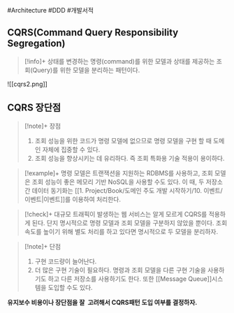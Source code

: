 #Architecture #DDD #개발서적 

## CQRS(Command Query Responsibility Segregation)
> [!info]+ 
> 상태를 변경하는 명령(command)를 위한 모델과 상태를 제공하는 조회(Query)를 위한 모델을 분리하는 패턴이다.

![[cqrs2.png]]


## CQRS 장단점
> [!note]+ 장점
> 1. 조회 성능을 위한 코드가 명령 모델에 없으므로 명령 모델을 구현 할 때 도메인 자체에 집중할 수 있다.
> 2. 조회 성능을 향상시키는 데 유리하다.  즉 조회 특화용 기술 적용이 용이하다.

> [!example]+ 
> 명령 모델은 트랜잭션을 지원하는 RDBMS를 사용하고, 조회 모델은 조회 성능이 좋은 메모리 기반 NoSQL을 사용할 수도 있다. 이 때, 두 저장소 간 데이터 동기화는 [[1. Project/Book/도메인 주도 개발 시작하기/10. 이벤트/이벤트|이벤트]]를 이용하여 처리한다.

> [!check]+ 
> 대규모 트래픽이 발생하는 웹 서비스는 알게 모르게 CQRS를 적용하게 된다. 단지 명시적으로 명령 모델과 조회 모델을 구분하지 않았을 뿐이다. 조회 속도를 높이기 위해 별도 처리를 하고 있다면 명시적으로 두 모델을 분리하자.

> [!note]+ 단점
> 1. 구현 코드량이 늘어난다.
> 2. 더 많은 구현 기술이 필요하다. 명령과 조회 모델을 다른 구현 기술을 사용하기도 하고 다른 저장소를 사용하기도 한다. 또한 [[Message Queue]]시스템을 도입할 수도 있다.

**유지보수 비용이나 장단점을 잘  고려해서 CQRS패턴 도입 여부를 결정하자.**